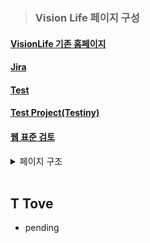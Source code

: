 > ### Vision Life 페이지 구성
#### [VisionLife 기존 홈페이지](https://visionlife.raon-i.com/) 
#### [Jira](https://home.atlassian.com/o/55523818-11f4-4c5b-bf81-982da14c7b09/projects?cloudId=c72caa21-ca99-44cb-94a9-d8f41ccf7179&tql=%28archived+%3D+false%29&viewTab=all)
#### [Test](https://www.testiny.io/)
#### [Test Project(Testiny)](https://app.testiny.io/dashboard)
#### [웹 표준 검토](https://validator.w3.org/)

<details>
<summary>페이지 구조</summary>

#### home (main)
#### business-overview
#### news
#### profile
#### catalog
#### test (test)
</details>

<br/>

## T Tove
- pending
